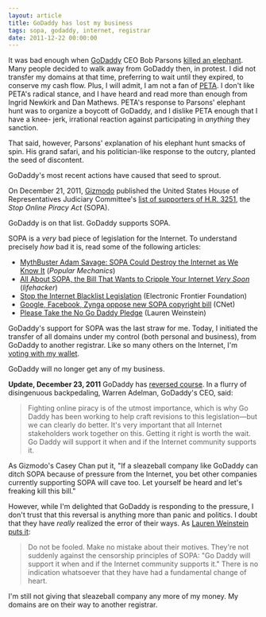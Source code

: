 ```yaml
---
layout: article
title: GoDaddy has lost my business
tags: sopa, godaddy, internet, registrar
date: 2011-12-22 00:00:00
---
```


It was bad enough when [GoDaddy][] CEO Bob Parsons [killed an elephant][].
Many people decided to walk away from GoDaddy then, in protest. I did not
transfer my domains at that time, preferring to wait until they expired, to
conserve my cash flow. Plus, I will admit, I am not a fan of [PETA][]. I don't
like PETA's radical stance, and I have heard and read more than enough from
Ingrid Newkirk and Dan Mathews. PETA's response to Parsons' elephant hunt was
to organize a boycott of GoDaddy, and I dislike PETA enough that I have a knee-
jerk, irrational reaction against participating in _anything_ they sanction.

That said, however, Parsons' explanation of his elephant hunt smacks of spin.
His grand safari, and his politician-like response to the outcry, planted the
seed of discontent.

GoDaddy's most recent actions have caused that seed to sprout.

On December 21, 2011, [Gizmodo][] published the United States House of
Representatives Judiciary Committee's [list of supporters of H.R. 3251][], the
_Stop Online Piracy Act_ (SOPA).

GoDaddy is on that list. GoDaddy supports SOPA.

SOPA is a _very_ bad piece of legislation for the Internet. To understand precisely _how_ bad it is, read some of the following articles:

* [MythBuster Adam Savage: SOPA Could Destroy the Internet as We Know It][ref1] (*Popular Mechanics*)
* [All About SOPA, the Bill That Wants to Cripple Your Internet *Very Soon*][ref2] (*lifehacker*)
* [Stop the Internet Blacklist Legislation][ref3] (Electronic Frontier Foundation)
* [Google, Facebook, Zynga oppose new SOPA copyright bill][ref4] (CNet)
* [Please Take the No Go Daddy Pledge][ref5] (Lauren Weinstein)

GoDaddy's support for SOPA was the last straw for me. Today, I initiated the
transfer of all domains under my control (both personal and business), from
GoDaddy to another registrar. Like so many others on the Internet, I'm
[voting with my wallet][].

GoDaddy will no longer get any of my business.

**Update, December 23, 2011** GoDaddy has [reversed course][]. In a flurry
of disingenuous backpedaling, Warren Adelman, GoDaddy's CEO, said:

> Fighting online piracy is of the utmost importance, which is why Go Daddy has
> been working to help craft revisions to this legislation—but we can clearly
> do better. It's very important that all Internet stakeholders work together
> on this. Getting it right is worth the wait. Go Daddy will support it when
> and if the Internet community supports it.

As Gizmodo's Casey Chan put it, "If a sleazeball company like GoDaddy can ditch
SOPA because of pressure from the Internet, you bet other companies currently
supporting SOPA will cave too. Let yourself be heard and let's freaking kill
this bill."

However, while I'm delighted that GoDaddy is responding to the pressure, I
don't trust that this reversal is anything more than panic and politics. I
doubt that they have _really_ realized the error of their ways. As
[Lauren Weinstein puts it](http://lauren.vortex.com/archive/000922.html):

> Do not be fooled.  Make no mistake about their motives.  They're not suddenly
> against the censorship principles of SOPA: "Go Daddy will support it when and
> if the Internet community supports it."  There is no indication whatsoever
> that they have had a fundamental change of heart.

I'm still not giving that sleazeball company any more of my money. My domains
are on their way to another registrar.

[GoDaddy]: http://www.godaddy.com/
[reversed course]: http://gizmodo.com/5870870/godaddy-changes-its-mind-on-supporting-that-evil-sopa-legislation
[killed an elephant]: http://mashable.com/2011/04/01/bob-parsons-elephant-story/
[PETA]: http://www.peta.org/
[SOPA]: http://technorati.com/technology/cloud-computing/article/if-sopa-passes-impact-will-devastate/
[Gizmodo]: http://gizmodo.com/
[list of supporters of H.R. 3251]: http://gizmodo.com/5870241/presented-without-comment-every-single-company-supporting-sopa-the-awful-internet-censorship-law
[voting with my wallet]: http://www.pcmag.com/article2/0,2817,2398005,00.asp
[ref1]: http://www.popularmechanics.com/science/mythbusters/articles/mythbuster-adam-savage-sopa-could-destroy-the-internet-as-we-know-it-6620300
[ref2]: http://lifehacker.com/5860205/all-about-sopa-the-bill-thats-going-to-cripple-your-internet
[ref3]: https://action.eff.org/o/9042/p/dia/action/public/?action_KEY=8173
[ref4]: http://news.cnet.com/8301-31921_3-57325134-281/google-facebook-zynga-oppose-new-sopa-copyright-bill/
[ref5]: http://lauren.vortex.com/archive/000921.html
